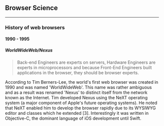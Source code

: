 ## Browser Science

---

### History of web browsers

#### 1990 - 1995

##### WorldWideWeb/Nexus

> Back-end Engineers are experts on servers, Hardware Engineers are experts in microprocessors and because Front-End Engineers built applications in the browser, they should be browser experts.

According to Tim Berners-Lee, the world's first web browser was created in 1990 and was named 'WorldWideWeb'. This name was rather ambiguous and as a result was renamed 'Nexus' to distinct itself from the network known as the Internet. Tim developed Nexus using the NeXT operating system \(a major component of Apple's future operating systems\). He noted that NeXT enabled him to develop the browser rapidly due to its WYSIWYG editor and classes which he extended \[3\]. Interestingly it was written in Objective-C, the dominant language of iOS development until Swift.

